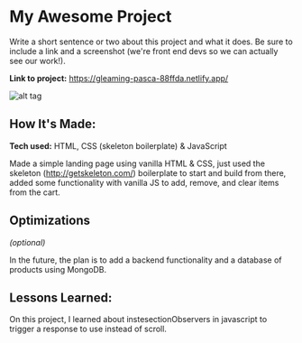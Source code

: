 # My Awesome Project

Write a short sentence or two about this project and what it does. Be sure to include a link and a screenshot (we're front end devs so we can actually see our work!).

**Link to project:** https://gleaming-pasca-88ffda.netlify.app/

![alt tag](https://github.com/bycarlosgamez/shopping-cart/blob/main/shopping-cart.gif)

## How It's Made:

**Tech used:** HTML, CSS (skeleton boilerplate) & JavaScript

Made a simple landing page using vanilla HTML & CSS, just used the skeleton (http://getskeleton.com/) boilerplate to start and build from there, added some functionality with vanilla JS to add, remove, and clear items from the cart.

## Optimizations

_(optional)_

In the future, the plan is to add a backend functionality and a database of products using MongoDB.

## Lessons Learned:

On this project, I learned about instesectionObservers in javascript to trigger a response to use instead of scroll.
